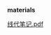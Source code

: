 <!-- tabs:start -->
**materials**

[线代笔记.pdf](https://gh.hitcs.cc/https://raw.githubusercontent.com/HIT-OpenCS/CS_Courses/main/大一/代数与几何C/materials/线代笔记.pdf)

<!-- tabs:end -->